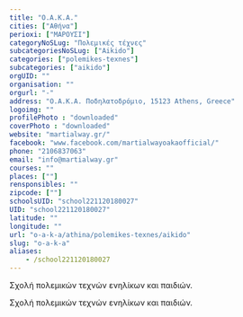 ```yaml
---
title: "Ο.Α.Κ.Α."
cities: ["Αθήνα"]
perioxi: ["ΜΑΡΟΥΣΙ"]
categoryNoSLug: "Πολεμικές τέχνες"
subcategoriesNoSLug: ["Aikido"]
categories: ["polemikes-texnes"]
subcategories: ["aikido"]
orgUID: ""
organisation: ""
orgurl: "-"
address: "Ο.Α.Κ.Α. Ποδηλατοδρόμιο, 15123 Athens, Greece"
logoimg: ""
profilePhoto : "downloaded"
coverPhoto : "downloaded"
website: "martialway.gr/"
facebook: "www.facebook.com/martialwayoakaofficial/"
phone: "2106837063"
email: "info@martialway.gr"
courses: ""
places: [""]
rensponsibles: ""
zipcode: [""]
schoolsUID: "school221120180027"
UID: "school221120180027"
latitude: ""
longitude: ""
url: "o-a-k-a/athina/polemikes-texnes/aikido"
slug: "o-a-k-a"
aliases:
    - /school221120180027
---
```



Σχολή πολεμικών τεχνών ενηλίκων και παιδιών.

Σχολή πολεμικών τεχνών ενηλίκων και παιδιών.